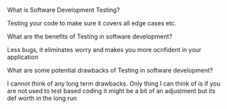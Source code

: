 What is Software Development Testing?

Testing your code to make sure it covers all edge cases etc.

What are the benefits of Testing in software development?

Less bugs, it eliminates worry and makes you more ocnfident in your application

What are some potential drawbacks of Testing in software development?

I cannot think of any long term drawbacks. Only thing I can think of is if you are not used to test based coding it might be a bit of an adjustment but its def worth in the long run